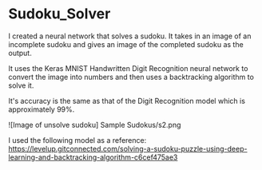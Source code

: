 # Sudoku_Solver

I created a neural network that solves a sudoku. It takes in an image of an incomplete sudoku and gives an image of the completed sudoku as the output.

It uses the Keras MNIST Handwritten Digit Recognition neural network to convert the image into numbers and then uses a backtracking algorithm to solve it.

It's accuracy is the same as that of the Digit Recognition model which is approximately 99%.

![Image of unsolve sudoku]
Sample Sudokus/s2.png

I used the following model as a reference: https://levelup.gitconnected.com/solving-a-sudoku-puzzle-using-deep-learning-and-backtracking-algorithm-c6cef475ae3
